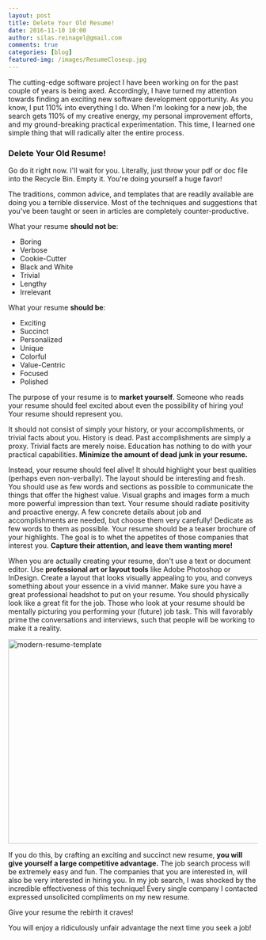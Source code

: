 ```yaml
---
layout: post
title: Delete Your Old Resume!
date: 2016-11-10 10:00
author: silas.reinagel@gmail.com
comments: true
categories: [blog]
featured-img: /images/ResumeCloseup.jpg
---
```

The cutting-edge software project I have been working on for the past couple of years is being axed. Accordingly, I have turned my attention towards finding an exciting new software development opportunity. As you know, I put 110% into everything I do. When I'm looking for a new job, the search gets 110% of my creative energy, my personal improvement efforts, and my ground-breaking practical experimentation. This time, I learned one simple thing that will radically alter the entire process.

<h3>Delete Your Old Resume!</h3>

Go do it right now. I'll wait for you. Literally, just throw your pdf or doc file into the Recycle Bin. Empty it. You're doing yourself a huge favor!

The traditions, common advice, and templates that are readily available are doing you a terrible disservice. Most of the techniques and suggestions that you've been taught or seen in articles are completely counter-productive.

What your resume <strong>should not be</strong>:

<ul>
<li>Boring</li>
<li>Verbose</li>
<li>Cookie-Cutter</li>
<li>Black and White</li>
<li>Trivial</li>
<li>Lengthy</li>
<li>Irrelevant</li>
</ul>

What your resume <strong>should be</strong>:

<ul>
<li>Exciting</li>
<li>Succinct</li>
<li>Personalized</li>
<li>Unique</li>
<li>Colorful</li>
<li>Value-Centric</li>
<li>Focused</li>
<li>Polished</li>
</ul>

The purpose of your resume is to <strong>market yourself</strong>. Someone who reads your resume should feel excited about even the possibility of hiring you! Your resume should represent you.

It should not consist of simply your history, or your accomplishments, or trivial facts about you. History is dead. Past accomplishments are simply a proxy. Trivial facts are merely noise. Education has nothing to do with your practical capabilities.<strong> Minimize the amount of dead junk in your resume.</strong>

Instead, your resume should feel alive! It should highlight your best qualities (perhaps even non-verbally). The layout should be interesting and fresh. You should use as few words and sections as possible to communicate the things that offer the highest value. Visual graphs and images form a much more powerful impression than text. Your resume should radiate positivity and proactive energy. A few concrete details about job and accomplishments are needed, but choose them very carefully! Dedicate as few words to them as possible. Your resume should be a teaser brochure of your highlights. The goal is to whet the appetites of those companies that interest you. <strong>Capture their attention, and leave them wanting more!</strong>

When you are actually creating your resume, don't use a text or document editor. Use <strong>professional art or layout tools</strong> like Adobe Photoshop or InDesign. Create a layout that looks visually appealing to you, and conveys something about your essence in a vivid manner. Make sure you have a great professional headshot to put on your resume. You should physically look like a great fit for the job. Those who look at your resume should be mentally picturing you performing your (future) job task. This will favorably prime the conversations and interviews, such that people will be working to make it a reality.

<img src="http://silasreinagel.com/wp-content/uploads/2016/11/modern-resume-template.jpg" alt="modern-resume-template" width="620" height="413" class="aligncenter size-full wp-image-106" />

If you do this, by crafting an exciting and succinct new resume, <strong>you will give yourself a large competitive advantage.</strong> The job search process will be extremely easy and fun. The companies that you are interested in, will also be very interested in hiring you. In my job search, I was shocked by the incredible effectiveness of this technique! Every single company I contacted expressed unsolicited compliments on my new resume.

Give your resume the rebirth it craves!

You will enjoy a ridiculously unfair advantage the next time you seek a job!
